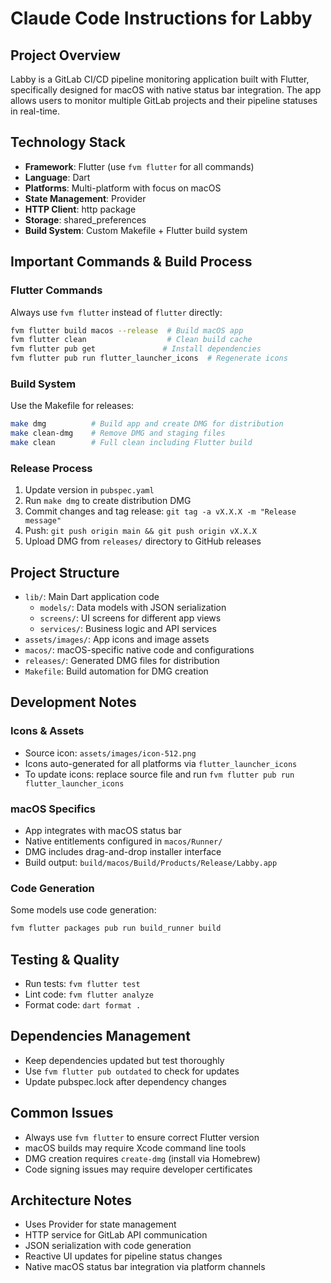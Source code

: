 # Claude Code Instructions for Labby

## Project Overview
Labby is a GitLab CI/CD pipeline monitoring application built with Flutter, specifically designed for macOS with native status bar integration. The app allows users to monitor multiple GitLab projects and their pipeline statuses in real-time.

## Technology Stack
- **Framework**: Flutter (use `fvm flutter` for all commands)
- **Language**: Dart
- **Platforms**: Multi-platform with focus on macOS
- **State Management**: Provider
- **HTTP Client**: http package
- **Storage**: shared_preferences
- **Build System**: Custom Makefile + Flutter build system

## Important Commands & Build Process

### Flutter Commands
Always use `fvm flutter` instead of `flutter` directly:
```bash
fvm flutter build macos --release  # Build macOS app
fvm flutter clean                  # Clean build cache
fvm flutter pub get               # Install dependencies  
fvm flutter pub run flutter_launcher_icons  # Regenerate icons
```

### Build System
Use the Makefile for releases:
```bash
make dmg          # Build app and create DMG for distribution
make clean-dmg    # Remove DMG and staging files
make clean        # Full clean including Flutter build
```

### Release Process
1. Update version in `pubspec.yaml` 
2. Run `make dmg` to create distribution DMG
3. Commit changes and tag release: `git tag -a vX.X.X -m "Release message"`
4. Push: `git push origin main && git push origin vX.X.X`
5. Upload DMG from `releases/` directory to GitHub releases

## Project Structure
- `lib/`: Main Dart application code
  - `models/`: Data models with JSON serialization
  - `screens/`: UI screens for different app views
  - `services/`: Business logic and API services
- `assets/images/`: App icons and image assets
- `macos/`: macOS-specific native code and configurations
- `releases/`: Generated DMG files for distribution
- `Makefile`: Build automation for DMG creation

## Development Notes

### Icons & Assets
- Source icon: `assets/images/icon-512.png`
- Icons auto-generated for all platforms via `flutter_launcher_icons`
- To update icons: replace source file and run `fvm flutter pub run flutter_launcher_icons`

### macOS Specifics
- App integrates with macOS status bar
- Native entitlements configured in `macos/Runner/` 
- DMG includes drag-and-drop installer interface
- Build output: `build/macos/Build/Products/Release/Labby.app`

### Code Generation
Some models use code generation:
```bash
fvm flutter packages pub run build_runner build
```

## Testing & Quality
- Run tests: `fvm flutter test`
- Lint code: `fvm flutter analyze`
- Format code: `dart format .`

## Dependencies Management
- Keep dependencies updated but test thoroughly
- Use `fvm flutter pub outdated` to check for updates
- Update pubspec.lock after dependency changes

## Common Issues
- Always use `fvm flutter` to ensure correct Flutter version
- macOS builds may require Xcode command line tools
- DMG creation requires `create-dmg` (install via Homebrew)
- Code signing issues may require developer certificates

## Architecture Notes
- Uses Provider for state management
- HTTP service for GitLab API communication
- JSON serialization with code generation
- Reactive UI updates for pipeline status changes
- Native macOS status bar integration via platform channels
